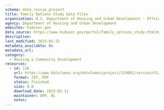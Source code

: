 ```yaml
---
schema: data_rescue_project 
title: Family Options Study Data Files
organization: U.S. Department of Housing and Urban Development - Office of Policy Development and Research
agency: Department of Housing and Urban Development
websites: huduser.gov
data_source: https://www.huduser.gov/portal/family_options_study.html#pdr-overview
description: 
last_modified: 2025-02-21
metadata_available: No
metadata_url: 
category:
  - Housing & Community Development 
resources:
  - id: 116
    url: https://www.datalumos.org/datalumos/project/219081/version/V1/view
    format: ZIP, PDF
    status: Finished
    size: 0.0
    download_date: 2025-02-11
    maintainer: DRP, DL
    notes: 
---
```

